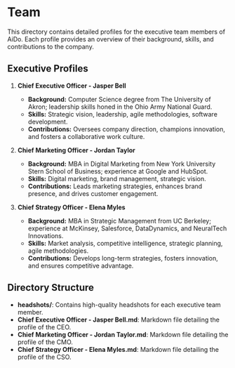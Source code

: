 # Team

This directory contains detailed profiles for the executive team members of AiDo. Each profile provides an overview of their background, skills, and contributions to the company.

## Executive Profiles

1. **Chief Executive Officer - Jasper Bell**

   - **Background:** Computer Science degree from The University of Akron; leadership skills honed in the Ohio Army National Guard.
   - **Skills:** Strategic vision, leadership, agile methodologies, software development.
   - **Contributions:** Oversees company direction, champions innovation, and fosters a collaborative work culture.

2. **Chief Marketing Officer - Jordan Taylor**

   - **Background:** MBA in Digital Marketing from New York University Stern School of Business; experience at Google and HubSpot.
   - **Skills:** Digital marketing, brand management, strategic vision.
   - **Contributions:** Leads marketing strategies, enhances brand presence, and drives customer engagement.

3. **Chief Strategy Officer - Elena Myles**
   - **Background:** MBA in Strategic Management from UC Berkeley; experience at McKinsey, Salesforce, DataDynamics, and NeuralTech Innovations.
   - **Skills:** Market analysis, competitive intelligence, strategic planning, agile methodologies.
   - **Contributions:** Develops long-term strategies, fosters innovation, and ensures competitive advantage.

## Directory Structure

- **headshots/**: Contains high-quality headshots for each executive team member.
- **Chief Executive Officer - Jasper Bell.md**: Markdown file detailing the profile of the CEO.
- **Chief Marketing Officer - Jordan Taylor.md**: Markdown file detailing the profile of the CMO.
- **Chief Strategy Officer - Elena Myles.md**: Markdown file detailing the profile of the CSO.
